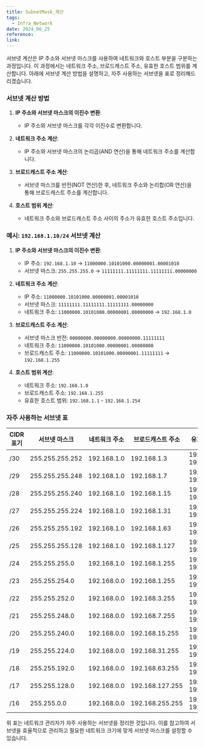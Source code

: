 ```yaml
---
title: SubnetMask_계산
tags:
  - Infra_Network
date: 2024_06_25
reference: 
link:
---
```

서브넷 계산은 IP 주소와 서브넷 마스크를 사용하여 네트워크와 호스트 부분을 구분하는 과정입니다. 이 과정에서는 네트워크 주소, 브로드캐스트 주소, 유효한 호스트 범위를 계산합니다. 아래에 서브넷 계산 방법을 설명하고, 자주 사용하는 서브넷을 표로 정리해드리겠습니다.

### 서브넷 계산 방법

1. **IP 주소와 서브넷 마스크의 이진수 변환**:
    
    - IP 주소와 서브넷 마스크를 각각 이진수로 변환합니다.
2. **네트워크 주소 계산**:
    
    - IP 주소와 서브넷 마스크의 논리곱(AND 연산)을 통해 네트워크 주소를 계산합니다.
3. **브로드캐스트 주소 계산**:
    
    - 서브넷 마스크를 반전(NOT 연산)한 후, 네트워크 주소와 논리합(OR 연산)을 통해 브로드캐스트 주소를 계산합니다.
4. **호스트 범위 계산**:
    
    - 네트워크 주소와 브로드캐스트 주소 사이의 주소가 유효한 호스트 주소입니다.

### 예시: `192.168.1.10/24` 서브넷 계산

1. **IP 주소와 서브넷 마스크의 이진수 변환**:
    
    - IP 주소: `192.168.1.10` → `11000000.10101000.00000001.00001010`
    - 서브넷 마스크: `255.255.255.0` → `11111111.11111111.11111111.00000000`
2. **네트워크 주소 계산**:
    
    - IP 주소: `11000000.10101000.00000001.00001010`
    - 서브넷 마스크: `11111111.11111111.11111111.00000000`
    - 네트워크 주소: `11000000.10101000.00000001.00000000` → `192.168.1.0`
3. **브로드캐스트 주소 계산**:
    
    - 서브넷 마스크 반전: `00000000.00000000.00000000.11111111`
    - 네트워크 주소: `11000000.10101000.00000001.00000000`
    - 브로드캐스트 주소: `11000000.10101000.00000001.11111111` → `192.168.1.255`
4. **호스트 범위 계산**:
    
    - 네트워크 주소: `192.168.1.0`
    - 브로드캐스트 주소: `192.168.1.255`
    - 유효한 호스트 범위: `192.168.1.1` - `192.168.1.254`

### 자주 사용하는 서브넷 표

| CIDR 표기 | 서브넷 마스크         | 네트워크 주소     | 브로드캐스트 주소       | 유효한 호스트 범위                    | 호스트 수 |
| ------- | --------------- | ----------- | --------------- | ----------------------------- | ----- |
| /30     | 255.255.255.252 | 192.168.1.0 | 192.168.1.3     | 192.168.1.1 - 192.168.1.2     | 2     |
| /29     | 255.255.255.248 | 192.168.1.0 | 192.168.1.7     | 192.168.1.1 - 192.168.1.6     | 6     |
| /28     | 255.255.255.240 | 192.168.1.0 | 192.168.1.15    | 192.168.1.1 - 192.168.1.14    | 14    |
| /27     | 255.255.255.224 | 192.168.1.0 | 192.168.1.31    | 192.168.1.1 - 192.168.1.30    | 30    |
| /26     | 255.255.255.192 | 192.168.1.0 | 192.168.1.63    | 192.168.1.1 - 192.168.1.62    | 62    |
| /25     | 255.255.255.128 | 192.168.1.0 | 192.168.1.127   | 192.168.1.1 - 192.168.1.126   | 126   |
| /24     | 255.255.255.0   | 192.168.1.0 | 192.168.1.255   | 192.168.1.1 - 192.168.1.254   | 254   |
| /23     | 255.255.254.0   | 192.168.0.0 | 192.168.1.255   | 192.168.0.1 - 192.168.1.254   | 510   |
| /22     | 255.255.252.0   | 192.168.0.0 | 192.168.3.255   | 192.168.0.1 - 192.168.3.254   | 1022  |
| /21     | 255.255.248.0   | 192.168.0.0 | 192.168.7.255   | 192.168.0.1 - 192.168.7.254   | 2046  |
| /20     | 255.255.240.0   | 192.168.0.0 | 192.168.15.255  | 192.168.0.1 - 192.168.15.254  | 4094  |
| /19     | 255.255.224.0   | 192.168.0.0 | 192.168.31.255  | 192.168.0.1 - 192.168.31.254  | 8190  |
| /18     | 255.255.192.0   | 192.168.0.0 | 192.168.63.255  | 192.168.0.1 - 192.168.63.254  | 16382 |
| /17     | 255.255.128.0   | 192.168.0.0 | 192.168.127.255 | 192.168.0.1 - 192.168.127.254 | 32766 |
| /16     | 255.255.0.0     | 192.168.0.0 | 192.168.255.255 | 192.168.0.1 - 192.168.255.254 | 65534 |

위 표는 네트워크 관리자가 자주 사용하는 서브넷을 정리한 것입니다. 이를 참고하여 서브넷을 효율적으로 관리하고 필요한 네트워크 크기에 맞게 서브넷 마스크를 설정할 수 있습니다.